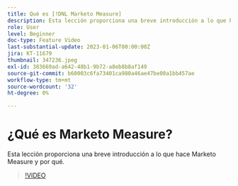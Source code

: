 ```yaml
---
title: Qué es [!DNL Marketo Measure]
description: Esta lección proporciona una breve introducción a lo que hace Marketo Measure y por qué.
role: User
level: Beginner
doc-type: Feature Video
last-substantial-update: 2023-01-06T00:00:00Z
jira: KT-11679
thumbnail: 347236.jpeg
exl-id: 383669ad-a642-48b1-9b72-a8eb8b8af149
source-git-commit: b60003c6fa73401ca980a46ae47be00a1bb457ae
workflow-type: tm+mt
source-wordcount: '32'
ht-degree: 0%

---
```


# ¿Qué es Marketo Measure?

Esta lección proporciona una breve introducción a lo que hace Marketo Measure y por qué.

>[!VIDEO](https://video.tv.adobe.com/v/347236/?quality=12&learn=on)
